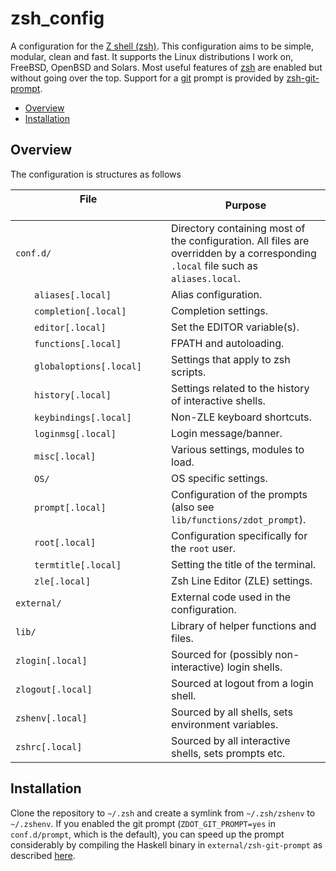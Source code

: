 # zsh_config

A configuration for the [Z shell (zsh)](http://zsh.org/). This configuration aims to be simple, modular, clean and fast. It supports the Linux distributions I work on, FreeBSD, OpenBSD and Solars. Most useful features of [zsh](http://zsh.org/) are enabled but without going over the top. Support for a [git](https://git-scm.com/) prompt is provided by [zsh-git-prompt](https://github.com/olivierverdier/zsh-git-prompt).

- [Overview](#overview)
- [Installation](#installation)

Overview
---

The configuration is structures as follows

| File &nbsp;&nbsp;&nbsp;&nbsp;&nbsp;&nbsp;&nbsp;&nbsp;&nbsp;&nbsp;&nbsp;&nbsp;&nbsp;&nbsp;&nbsp;&nbsp;&nbsp;&nbsp;&nbsp;&nbsp;&nbsp;&nbsp;&nbsp;&nbsp;&nbsp;&nbsp;&nbsp;&nbsp;&nbsp;&nbsp;&nbsp;&nbsp;&nbsp;&nbsp;&nbsp;&nbsp;&nbsp;&nbsp;&nbsp;&nbsp;&nbsp;&nbsp;&nbsp;&nbsp;&nbsp;&nbsp;&nbsp;&nbsp;&nbsp;&nbsp;&nbsp;&nbsp;&nbsp;&nbsp; | Purpose |
| ---- | ------------ |
| `conf.d/` | Directory containing most of the configuration. All files are overridden by a corresponding `.local` file such as `aliases.local`. |
| &nbsp;&nbsp;&nbsp;&nbsp;&nbsp;&nbsp; `aliases[.local]` | Alias configuration. |
| &nbsp;&nbsp;&nbsp;&nbsp;&nbsp;&nbsp; `completion[.local]` | Completion settings. |
| &nbsp;&nbsp;&nbsp;&nbsp;&nbsp;&nbsp; `editor[.local]` | Set the EDITOR variable(s). |
| &nbsp;&nbsp;&nbsp;&nbsp;&nbsp;&nbsp; `functions[.local]` | FPATH and autoloading. |
| &nbsp;&nbsp;&nbsp;&nbsp;&nbsp;&nbsp; `globaloptions[.local]` | Settings that apply to zsh scripts. |
| &nbsp;&nbsp;&nbsp;&nbsp;&nbsp;&nbsp; `history[.local]` | Settings related to the history of interactive shells. |
| &nbsp;&nbsp;&nbsp;&nbsp;&nbsp;&nbsp; `keybindings[.local]` | Non-ZLE keyboard shortcuts. |
| &nbsp;&nbsp;&nbsp;&nbsp;&nbsp;&nbsp; `loginmsg[.local]` | Login message/banner. |
| &nbsp;&nbsp;&nbsp;&nbsp;&nbsp;&nbsp; `misc[.local]` | Various settings, modules to load. |
| &nbsp;&nbsp;&nbsp;&nbsp;&nbsp;&nbsp; `OS/` | OS specific settings. |
| &nbsp;&nbsp;&nbsp;&nbsp;&nbsp;&nbsp; `prompt[.local]` | Configuration of the prompts (also see `lib/functions/zdot_prompt`). |
| &nbsp;&nbsp;&nbsp;&nbsp;&nbsp;&nbsp; `root[.local]` | Configuration specifically for the `root` user. |
| &nbsp;&nbsp;&nbsp;&nbsp;&nbsp;&nbsp; `termtitle[.local]` | Setting the title of the terminal. |
| &nbsp;&nbsp;&nbsp;&nbsp;&nbsp;&nbsp; `zle[.local]` | Zsh Line Editor (ZLE) settings. |
| `external/` | External code used in the configuration. |
| `lib/` | Library of helper functions and files. |
| `zlogin[.local]` | Sourced for (possibly non-interactive) login shells. |
| `zlogout[.local]` | Sourced at logout from a login shell. |
| `zshenv[.local]` | Sourced by all shells, sets environment variables. |
| `zshrc[.local]` | Sourced by all interactive shells, sets prompts etc. |

Installation
---

Clone the repository to `~/.zsh` and create a symlink from `~/.zsh/zshenv` to `~/.zshenv`. If you enabled the git prompt (`ZDOT_GIT_PROMPT=yes` in `conf.d/prompt`, which is the default), you can speed up the prompt considerably by compiling the Haskell binary in `external/zsh-git-prompt` as described [here](https://github.com/olivierverdier/zsh-git-prompt).
